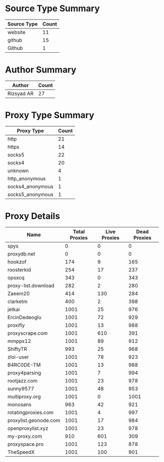 # Source Type Summary

| Source Type | Count |
|-------------|-------|
| website | 11 |
| github | 15 |
| Github | 1 |


# Author Summary

| Author | Count |
|--------|-------|
| Rizsyad AR | 27 |


# Proxy Type Summary

| Proxy Type | Count |
|------------|-------|
| http | 21 |
| https | 14 |
| socks5 | 22 |
| socks4 | 20 |
| unknown | 4 |
| http_anonymous | 1 |
| socks4_anonymous | 1 |
| socks5_anonymous | 1 |


# Proxy Details

| Name | Total Proxies | Live Proxies | Dead Proxies |
|------|---------------|--------------|---------------|
| spys | 0 | 0 | 0 |
| proxydb.net | 0 | 0 | 0 |
| hookzof | 174 | 9 | 165 |
| roosterkid | 254 | 17 | 237 |
| opsxcq | 343 | 0 | 343 |
| proxy-list.download | 282 | 2 | 280 |
| Zaeem20 | 414 | 130 | 284 |
| clarketm | 400 | 2 | 398 |
| jetkai | 1001 | 25 | 976 |
| ErcinDedeoglu | 1001 | 72 | 929 |
| proxifly | 1001 | 13 | 988 |
| proxyscrape.com | 1001 | 610 | 391 |
| mmppx12 | 1001 | 89 | 912 |
| ShiftyTR | 993 | 25 | 968 |
| zloi-user | 1001 | 78 | 923 |
| B4RC0DE-TM | 1001 | 13 | 988 |
| proxy4parsing | 1001 | 7 | 994 |
| rootjazz.com | 1001 | 23 | 978 |
| sunny9577 | 1001 | 48 | 953 |
| multiproxy.org | 1001 | 0 | 1001 |
| monosans | 963 | 42 | 921 |
| rotatingproxies.com | 1001 | 4 | 997 |
| proxylist.geonode.com | 1001 | 17 | 984 |
| openproxylist.xyz | 1001 | 23 | 978 |
| my-proxy.com | 910 | 601 | 309 |
| proxyspace.pro | 1001 | 123 | 878 |
| TheSpeedX | 1001 | 100 | 901 |
